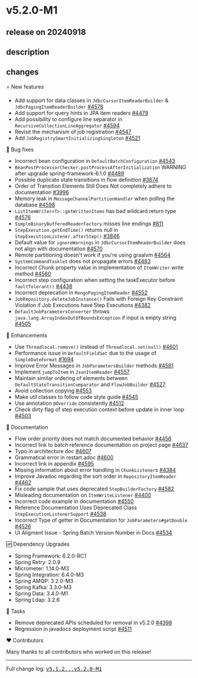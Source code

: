 # v5.2.0-M1

## release on 20240918

## description

## changes

⭐ New features

* Add support for data classes in <code>JdbcCursorItemReaderBuilder</code> & <code>JdbcPagingItemReaderBuilder</code> <a class="issue-link js-issue-link" data-error-text="Failed to load title" data-id="2244602308" data-permission-text="Title is private" data-url="https://github.com/spring-projects/spring-batch/issues/4578" data-hovercard-type="issue" data-hovercard-url="/spring-projects/spring-batch/issues/4578/hovercard" href="https://github.com/spring-projects/spring-batch/issues/4578">#4578</a>
* Add support for query hints in JPA item readers <a class="issue-link js-issue-link" data-error-text="Failed to load title" data-id="1974239784" data-permission-text="Title is private" data-url="https://github.com/spring-projects/spring-batch/issues/4479" data-hovercard-type="issue" data-hovercard-url="/spring-projects/spring-batch/issues/4479/hovercard" href="https://github.com/spring-projects/spring-batch/issues/4479">#4479</a>
* Add possibility to configure line separator in <code>RecursiveCollectionLineAggregator</code> <a class="issue-link js-issue-link" data-error-text="Failed to load title" data-id="2295263108" data-permission-text="Title is private" data-url="https://github.com/spring-projects/spring-batch/issues/4594" data-hovercard-type="issue" data-hovercard-url="/spring-projects/spring-batch/issues/4594/hovercard" href="https://github.com/spring-projects/spring-batch/issues/4594">#4594</a>
* Revisit the mechanism of job registration <a class="issue-link js-issue-link" data-error-text="Failed to load title" data-id="2120412322" data-permission-text="Title is private" data-url="https://github.com/spring-projects/spring-batch/issues/4547" data-hovercard-type="issue" data-hovercard-url="/spring-projects/spring-batch/issues/4547/hovercard" href="https://github.com/spring-projects/spring-batch/issues/4547">#4547</a>
* Add <code>JobRegistrySmartInitializingSingleton</code> <a class="issue-link js-issue-link" data-error-text="Failed to load title" data-id="2046940658" data-permission-text="Title is private" data-url="https://github.com/spring-projects/spring-batch/issues/4521" data-hovercard-type="pull_request" data-hovercard-url="/spring-projects/spring-batch/pull/4521/hovercard" href="https://github.com/spring-projects/spring-batch/pull/4521">#4521</a>

🐞 Bug fixes

* Incorrect bean configuration in <code>DefaultBatchConfiguration</code> <a class="issue-link js-issue-link" data-error-text="Failed to load title" data-id="2118653484" data-permission-text="Title is private" data-url="https://github.com/spring-projects/spring-batch/issues/4543" data-hovercard-type="issue" data-hovercard-url="/spring-projects/spring-batch/issues/4543/hovercard" href="https://github.com/spring-projects/spring-batch/issues/4543">#4543</a>
* <code>BeanPostProcessorChecker.postProcessAfterInitialization</code> WARNING after upgrade spring-framework-6.1.0 <a class="issue-link js-issue-link" data-error-text="Failed to load title" data-id="1998510618" data-permission-text="Title is private" data-url="https://github.com/spring-projects/spring-batch/issues/4489" data-hovercard-type="issue" data-hovercard-url="/spring-projects/spring-batch/issues/4489/hovercard" href="https://github.com/spring-projects/spring-batch/issues/4489">#4489</a>
* Possible duplicate state transitions in flow definition <a class="issue-link js-issue-link" data-error-text="Failed to load title" data-id="571908713" data-permission-text="Title is private" data-url="https://github.com/spring-projects/spring-batch/issues/3674" data-hovercard-type="issue" data-hovercard-url="/spring-projects/spring-batch/issues/3674/hovercard" href="https://github.com/spring-projects/spring-batch/issues/3674">#3674</a>
* Order of Transition Elements Still Does Not completely adhere to documentation <a class="issue-link js-issue-link" data-error-text="Failed to load title" data-id="993253507" data-permission-text="Title is private" data-url="https://github.com/spring-projects/spring-batch/issues/3996" data-hovercard-type="issue" data-hovercard-url="/spring-projects/spring-batch/issues/3996/hovercard" href="https://github.com/spring-projects/spring-batch/issues/3996">#3996</a>
* Memory leak in <code>MessageChannelPartitionHandler</code> when polling the database <a class="issue-link js-issue-link" data-error-text="Failed to load title" data-id="2303238974" data-permission-text="Title is private" data-url="https://github.com/spring-projects/spring-batch/issues/4598" data-hovercard-type="issue" data-hovercard-url="/spring-projects/spring-batch/issues/4598/hovercard" href="https://github.com/spring-projects/spring-batch/issues/4598">#4598</a>
* <code>ListItemWriter&lt;T&gt;::getWrittenItems</code> has bad wildcard return type <a class="issue-link js-issue-link" data-error-text="Failed to load title" data-id="2241607044" data-permission-text="Title is private" data-url="https://github.com/spring-projects/spring-batch/issues/4576" data-hovercard-type="issue" data-hovercard-url="/spring-projects/spring-batch/issues/4576/hovercard" href="https://github.com/spring-projects/spring-batch/issues/4576">#4576</a>
* <code>SimpleBinaryBufferedReaderFactory</code> misses line endings <a class="issue-link js-issue-link" data-error-text="Failed to load title" data-id="538700514" data-permission-text="Title is private" data-url="https://github.com/spring-projects/spring-batch/issues/811" data-hovercard-type="issue" data-hovercard-url="/spring-projects/spring-batch/issues/811/hovercard" href="https://github.com/spring-projects/spring-batch/issues/811">#811</a>
* <code>StepExecution.getEndTime()</code> returns null in <code>StepExecutionListener.afterStep()</code> <a class="issue-link js-issue-link" data-error-text="Failed to load title" data-id="803144039" data-permission-text="Title is private" data-url="https://github.com/spring-projects/spring-batch/issues/3846" data-hovercard-type="issue" data-hovercard-url="/spring-projects/spring-batch/issues/3846/hovercard" href="https://github.com/spring-projects/spring-batch/issues/3846">#3846</a>
* Default value for <code>ignoreWarnings</code> in <code>JdbcCursorItemReaderBuilder</code> does not align with documentation <a class="issue-link js-issue-link" data-error-text="Failed to load title" data-id="2221180898" data-permission-text="Title is private" data-url="https://github.com/spring-projects/spring-batch/issues/4570" data-hovercard-type="issue" data-hovercard-url="/spring-projects/spring-batch/issues/4570/hovercard" href="https://github.com/spring-projects/spring-batch/issues/4570">#4570</a>
* Remote partitioning doesn't work if you're using graalvm <a class="issue-link js-issue-link" data-error-text="Failed to load title" data-id="2174594798" data-permission-text="Title is private" data-url="https://github.com/spring-projects/spring-batch/issues/4564" data-hovercard-type="issue" data-hovercard-url="/spring-projects/spring-batch/issues/4564/hovercard" href="https://github.com/spring-projects/spring-batch/issues/4564">#4564</a>
* <code>SystemCommandTasklet</code> does not propagate errors <a class="issue-link js-issue-link" data-error-text="Failed to load title" data-id="1985319633" data-permission-text="Title is private" data-url="https://github.com/spring-projects/spring-batch/issues/4483" data-hovercard-type="issue" data-hovercard-url="/spring-projects/spring-batch/issues/4483/hovercard" href="https://github.com/spring-projects/spring-batch/issues/4483">#4483</a>
* Incorrect Chunk property value in implementation of <code>ItemWriter</code> write method <a class="issue-link js-issue-link" data-error-text="Failed to load title" data-id="2167551549" data-permission-text="Title is private" data-url="https://github.com/spring-projects/spring-batch/issues/4560" data-hovercard-type="issue" data-hovercard-url="/spring-projects/spring-batch/issues/4560/hovercard" href="https://github.com/spring-projects/spring-batch/issues/4560">#4560</a>
* Incorrect step configuration when setting the taskExecutor before <code>faultTolerant()</code> <a class="issue-link js-issue-link" data-error-text="Failed to load title" data-id="1874522976" data-permission-text="Title is private" data-url="https://github.com/spring-projects/spring-batch/issues/4438" data-hovercard-type="issue" data-hovercard-url="/spring-projects/spring-batch/issues/4438/hovercard" href="https://github.com/spring-projects/spring-batch/issues/4438">#4438</a>
* Incorrect deprecation in <code>MongoPagingItemReader</code> <a class="issue-link js-issue-link" data-error-text="Failed to load title" data-id="2139002153" data-permission-text="Title is private" data-url="https://github.com/spring-projects/spring-batch/issues/4552" data-hovercard-type="issue" data-hovercard-url="/spring-projects/spring-batch/issues/4552/hovercard" href="https://github.com/spring-projects/spring-batch/issues/4552">#4552</a>
* <code>JobRepository.deleteJobInstance()</code> Fails with Foreign Key Constraint Violation if Job Executions have Step Executions <a class="issue-link js-issue-link" data-error-text="Failed to load title" data-id="1722413947" data-permission-text="Title is private" data-url="https://github.com/spring-projects/spring-batch/issues/4382" data-hovercard-type="issue" data-hovercard-url="/spring-projects/spring-batch/issues/4382/hovercard" href="https://github.com/spring-projects/spring-batch/issues/4382">#4382</a>
* <code>DefaultJobParametersConverter</code> throws <code>java.lang.ArrayIndexOutOfBoundsException</code> if input is empty string <a class="issue-link js-issue-link" data-error-text="Failed to load title" data-id="2020940362" data-permission-text="Title is private" data-url="https://github.com/spring-projects/spring-batch/issues/4505" data-hovercard-type="issue" data-hovercard-url="/spring-projects/spring-batch/issues/4505/hovercard" href="https://github.com/spring-projects/spring-batch/issues/4505">#4505</a>

🚀 Enhancements

* Use <code>Threadlocal.remove()</code> instead of <code>Threadlocal.set(null)</code> <a class="issue-link js-issue-link" data-error-text="Failed to load title" data-id="2311183650" data-permission-text="Title is private" data-url="https://github.com/spring-projects/spring-batch/issues/4601" data-hovercard-type="pull_request" data-hovercard-url="/spring-projects/spring-batch/pull/4601/hovercard" href="https://github.com/spring-projects/spring-batch/pull/4601">#4601</a>
* Performance issue in <code>DefaultFieldSet</code> due to the usage of <code>SimpleDateFormat</code> <a class="issue-link js-issue-link" data-error-text="Failed to load title" data-id="538718508" data-permission-text="Title is private" data-url="https://github.com/spring-projects/spring-batch/issues/1694" data-hovercard-type="issue" data-hovercard-url="/spring-projects/spring-batch/issues/1694/hovercard" href="https://github.com/spring-projects/spring-batch/issues/1694">#1694</a>
* Improve Error Messages in <code>JobParametersBuilder</code> methods <a class="issue-link js-issue-link" data-error-text="Failed to load title" data-id="2256948213" data-permission-text="Title is private" data-url="https://github.com/spring-projects/spring-batch/issues/4581" data-hovercard-type="issue" data-hovercard-url="/spring-projects/spring-batch/issues/4581/hovercard" href="https://github.com/spring-projects/spring-batch/issues/4581">#4581</a>
* Implement <code>jumpToItem</code> in <code>JsonItemReader</code> <a class="issue-link js-issue-link" data-error-text="Failed to load title" data-id="2164988906" data-permission-text="Title is private" data-url="https://github.com/spring-projects/spring-batch/issues/4557" data-hovercard-type="pull_request" data-hovercard-url="/spring-projects/spring-batch/pull/4557/hovercard" href="https://github.com/spring-projects/spring-batch/pull/4557">#4557</a>
* Maintain similar ordering of elements between <code>DefaultStateTransitionComparator</code> and <code>FlowJobBuilder</code> <a class="issue-link js-issue-link" data-error-text="Failed to load title" data-id="2062782914" data-permission-text="Title is private" data-url="https://github.com/spring-projects/spring-batch/issues/4527" data-hovercard-type="issue" data-hovercard-url="/spring-projects/spring-batch/issues/4527/hovercard" href="https://github.com/spring-projects/spring-batch/issues/4527">#4527</a>
* Avoid collection copying <a class="issue-link js-issue-link" data-error-text="Failed to load title" data-id="2149314932" data-permission-text="Title is private" data-url="https://github.com/spring-projects/spring-batch/issues/4553" data-hovercard-type="pull_request" data-hovercard-url="/spring-projects/spring-batch/pull/4553/hovercard" href="https://github.com/spring-projects/spring-batch/pull/4553">#4553</a>
* Make util classes to follow code style guide <a class="issue-link js-issue-link" data-error-text="Failed to load title" data-id="2119921609" data-permission-text="Title is private" data-url="https://github.com/spring-projects/spring-batch/issues/4545" data-hovercard-type="pull_request" data-hovercard-url="/spring-projects/spring-batch/pull/4545/hovercard" href="https://github.com/spring-projects/spring-batch/pull/4545">#4545</a>
* Use annotation <code>@Override</code> consistently <a class="issue-link js-issue-link" data-error-text="Failed to load title" data-id="2033882016" data-permission-text="Title is private" data-url="https://github.com/spring-projects/spring-batch/issues/4512" data-hovercard-type="pull_request" data-hovercard-url="/spring-projects/spring-batch/pull/4512/hovercard" href="https://github.com/spring-projects/spring-batch/pull/4512">#4512</a>
* Check dirty flag of step execution context before update in inner loop <a class="issue-link js-issue-link" data-error-text="Failed to load title" data-id="2018282981" data-permission-text="Title is private" data-url="https://github.com/spring-projects/spring-batch/issues/4503" data-hovercard-type="pull_request" data-hovercard-url="/spring-projects/spring-batch/pull/4503/hovercard" href="https://github.com/spring-projects/spring-batch/pull/4503">#4503</a>

📔 Documentation

* Flow order priority does not match documented behavior <a class="issue-link js-issue-link" data-error-text="Failed to load title" data-id="1911360849" data-permission-text="Title is private" data-url="https://github.com/spring-projects/spring-batch/issues/4456" data-hovercard-type="issue" data-hovercard-url="/spring-projects/spring-batch/issues/4456/hovercard" href="https://github.com/spring-projects/spring-batch/issues/4456">#4456</a>
* Incorrect link to batch reference documentation on project page <a class="issue-link js-issue-link" data-error-text="Failed to load title" data-id="2410766245" data-permission-text="Title is private" data-url="https://github.com/spring-projects/spring-batch/issues/4637" data-hovercard-type="issue" data-hovercard-url="/spring-projects/spring-batch/issues/4637/hovercard" href="https://github.com/spring-projects/spring-batch/issues/4637">#4637</a>
* Typo in architecture doc <a class="issue-link js-issue-link" data-error-text="Failed to load title" data-id="2325161201" data-permission-text="Title is private" data-url="https://github.com/spring-projects/spring-batch/issues/4607" data-hovercard-type="pull_request" data-hovercard-url="/spring-projects/spring-batch/pull/4607/hovercard" href="https://github.com/spring-projects/spring-batch/pull/4607">#4607</a>
* Grammatical error in restart.adoc <a class="issue-link js-issue-link" data-error-text="Failed to load title" data-id="2308345409" data-permission-text="Title is private" data-url="https://github.com/spring-projects/spring-batch/issues/4600" data-hovercard-type="pull_request" data-hovercard-url="/spring-projects/spring-batch/pull/4600/hovercard" href="https://github.com/spring-projects/spring-batch/pull/4600">#4600</a>
* Incorrect link in appendix <a class="issue-link js-issue-link" data-error-text="Failed to load title" data-id="2296975583" data-permission-text="Title is private" data-url="https://github.com/spring-projects/spring-batch/issues/4595" data-hovercard-type="pull_request" data-hovercard-url="/spring-projects/spring-batch/pull/4595/hovercard" href="https://github.com/spring-projects/spring-batch/pull/4595">#4595</a>
* Missing information about error handling in <code>ChunkListener</code>s <a class="issue-link js-issue-link" data-error-text="Failed to load title" data-id="1723347183" data-permission-text="Title is private" data-url="https://github.com/spring-projects/spring-batch/issues/4384" data-hovercard-type="issue" data-hovercard-url="/spring-projects/spring-batch/issues/4384/hovercard" href="https://github.com/spring-projects/spring-batch/issues/4384">#4384</a>
* Improve Javadoc regarding the sort order in <code>RepositoryItemReader</code> <a class="issue-link js-issue-link" data-error-text="Failed to load title" data-id="1933855454" data-permission-text="Title is private" data-url="https://github.com/spring-projects/spring-batch/issues/4462" data-hovercard-type="pull_request" data-hovercard-url="/spring-projects/spring-batch/pull/4462/hovercard" href="https://github.com/spring-projects/spring-batch/pull/4462">#4462</a>
* Fix code sample that uses deprecated <code>StepBuilderFactory</code> <a class="issue-link js-issue-link" data-error-text="Failed to load title" data-id="2260912149" data-permission-text="Title is private" data-url="https://github.com/spring-projects/spring-batch/issues/4582" data-hovercard-type="pull_request" data-hovercard-url="/spring-projects/spring-batch/pull/4582/hovercard" href="https://github.com/spring-projects/spring-batch/pull/4582">#4582</a>
* Misleading documentation on <code>ItemWriteListener</code> <a class="issue-link js-issue-link" data-error-text="Failed to load title" data-id="1764975327" data-permission-text="Title is private" data-url="https://github.com/spring-projects/spring-batch/issues/4400" data-hovercard-type="issue" data-hovercard-url="/spring-projects/spring-batch/issues/4400/hovercard" href="https://github.com/spring-projects/spring-batch/issues/4400">#4400</a>
* Incorrect code example in documentation <a class="issue-link js-issue-link" data-error-text="Failed to load title" data-id="2135612891" data-permission-text="Title is private" data-url="https://github.com/spring-projects/spring-batch/issues/4550" data-hovercard-type="pull_request" data-hovercard-url="/spring-projects/spring-batch/pull/4550/hovercard" href="https://github.com/spring-projects/spring-batch/pull/4550">#4550</a>
* Reference Documentation Uses Deprecated Class <code>StepExecutionListenerSupport</code> <a class="issue-link js-issue-link" data-error-text="Failed to load title" data-id="2106428130" data-permission-text="Title is private" data-url="https://github.com/spring-projects/spring-batch/issues/4538" data-hovercard-type="issue" data-hovercard-url="/spring-projects/spring-batch/issues/4538/hovercard" href="https://github.com/spring-projects/spring-batch/issues/4538">#4538</a>
* Incorrect Type of getter in Documentation for <code>JobParameters#getDouble</code> <a class="issue-link js-issue-link" data-error-text="Failed to load title" data-id="2060130289" data-permission-text="Title is private" data-url="https://github.com/spring-projects/spring-batch/issues/4526" data-hovercard-type="issue" data-hovercard-url="/spring-projects/spring-batch/issues/4526/hovercard" href="https://github.com/spring-projects/spring-batch/issues/4526">#4526</a>
* UI Aligment Issue - Spring Batch Version Number in Docs <a class="issue-link js-issue-link" data-error-text="Failed to load title" data-id="2092457009" data-permission-text="Title is private" data-url="https://github.com/spring-projects/spring-batch/issues/4534" data-hovercard-type="issue" data-hovercard-url="/spring-projects/spring-batch/issues/4534/hovercard" href="https://github.com/spring-projects/spring-batch/issues/4534">#4534</a>

🆙 Dependency Upgrades

* Spring Framework: 6.2.0-RC1
* Spring Retry: 2.0.9
* Micrometer: 1.14.0-M3
* Spring Integration: 6.4.0-M3
* Spring AMQP: 3.2.0-M3
* Spring Kafka: 3.3.0-M3
* Spring Data: 3.4.0-M1
* Spring Ldap: 3.2.6

🔨 Tasks

* Remove deprecated APIs scheduled for removal in v5.2.0 <a class="issue-link js-issue-link" data-error-text="Failed to load title" data-id="1758214980" data-permission-text="Title is private" data-url="https://github.com/spring-projects/spring-batch/issues/4398" data-hovercard-type="issue" data-hovercard-url="/spring-projects/spring-batch/issues/4398/hovercard" href="https://github.com/spring-projects/spring-batch/issues/4398">#4398</a>
* Regression in javadocs deployment script <a class="issue-link js-issue-link" data-error-text="Failed to load title" data-id="2025890111" data-permission-text="Title is private" data-url="https://github.com/spring-projects/spring-batch/issues/4511" data-hovercard-type="issue" data-hovercard-url="/spring-projects/spring-batch/issues/4511/hovercard" href="https://github.com/spring-projects/spring-batch/issues/4511">#4511</a>

❤️ Contributors

Many thanks to all contributors who worked on this release!

*** ** * ** ***

Full change log: <a class="commit-link" href="https://github.com/spring-projects/spring-batch/compare/v5.1.2...v5.2.0-M1"><tt>v5.1.2...v5.2.0-M1</tt></a>

